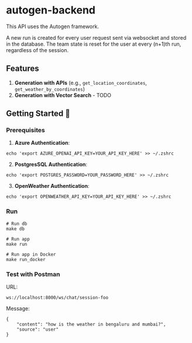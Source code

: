 # autogen-backend

This API uses the Autogen framework.

A new run is created for every user request sent via websocket and stored in the database. The team state is reset for the user at every (n+1)th run, regardless of the session. 

## Features

1. **Generation with APIs** (e.g., `get_location_coordinates`, `get_weather_by_coordinates`)
2. **Generation with Vector Search** - TODO

## Getting Started 🚀

### Prerequisites

1. **Azure Authentication**:

```
echo 'export AZURE_OPENAI_API_KEY=YOUR_API_KEY_HERE' >> ~/.zshrc
```

2. **PostgresSQL Authentication**:

```
echo 'export POSTGRES_PASSWORD=YOUR_PASSWORD_HERE' >> ~/.zshrc
```

3. **OpenWeather Authentication**:

```
echo 'export OPENWEATHER_API_KEY=YOUR_API_KEY_HERE' >> ~/.zshrc
```

### Run

```
# Run db
make db

# Run app
make run

# Run app in Docker
make run_docker

```

### Test with Postman

URL:

```
ws://localhost:8000/ws/chat/session-foo
```

Message:

```
{
    "content": "how is the weather in bengaluru and mumbai?",
    "source": "user"
}

```
